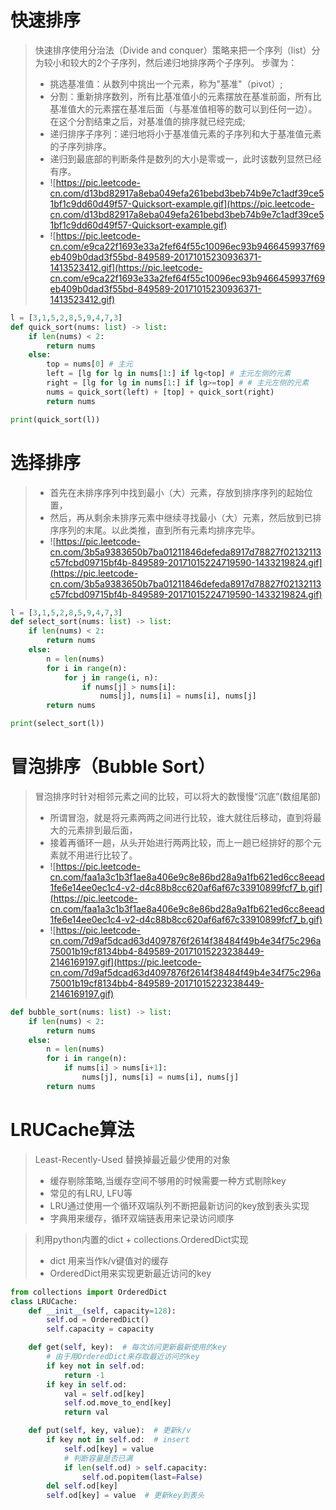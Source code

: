# 快速排序
> 快速排序使用分治法（Divide and conquer）策略来把一个序列（list）分为较小和较大的2个子序列，然后递归地排序两个子序列。
  步骤为：
> + 挑选基准值：从数列中挑出一个元素，称为"基准"（pivot）;
> + 分割：重新排序数列，所有比基准值小的元素摆放在基准前面，所有比基准值大的元素摆在基准后面（与基准值相等的数可以到任何一边）。在这个分割结束之后，对基准值的排序就已经完成;
> + 递归排序子序列：递归地将小于基准值元素的子序列和大于基准值元素的子序列排序。
> + 递归到最底部的判断条件是数列的大小是零或一，此时该数列显然已经有序。
> + ![https://pic.leetcode-cn.com/d13bd82917a8eba049efa261bebd3beb74b9e7c1adf39ce51bf1c9dd60d49f57-Quicksort-example.gif](https://pic.leetcode-cn.com/d13bd82917a8eba049efa261bebd3beb74b9e7c1adf39ce51bf1c9dd60d49f57-Quicksort-example.gif)
> + ![https://pic.leetcode-cn.com/e9ca22f1693e33a2fef64f55c10096ec93b9466459937f69eb409b0dad3f55bd-849589-20171015230936371-1413523412.gif](https://pic.leetcode-cn.com/e9ca22f1693e33a2fef64f55c10096ec93b9466459937f69eb409b0dad3f55bd-849589-20171015230936371-1413523412.gif)
```python
l = [3,1,5,2,8,5,9,4,7,3]
def quick_sort(nums: list) -> list:
    if len(nums) < 2:
        return nums
    else:
        top = nums[0] # 主元
        left = [lg for lg in nums[1:] if lg<top] # 主元左侧的元素
        right = [lg for lg in nums[1:] if lg>=top] # # 主元左侧的元素
        nums = quick_sort(left) + [top] + quick_sort(right)
        return nums

print(quick_sort(l))
```

# 选择排序
> + 首先在未排序序列中找到最小（大）元素，存放到排序序列的起始位置，
> + 然后，再从剩余未排序元素中继续寻找最小（大）元素，然后放到已排序序列的末尾。以此类推，直到所有元素均排序完毕。
> + ![https://pic.leetcode-cn.com/3b5a9383650b7ba01211846defeda8917d78827f02132113c57fcbd09715bf4b-849589-20171015224719590-1433219824.gif](https://pic.leetcode-cn.com/3b5a9383650b7ba01211846defeda8917d78827f02132113c57fcbd09715bf4b-849589-20171015224719590-1433219824.gif)
```python
l = [3,1,5,2,8,5,9,4,7,3]
def select_sort(nums: list) -> list:
    if len(nums) < 2:
        return nums
    else:
        n = len(nums)
        for i in range(n):
            for j in range(i, n):
                if nums[j] > nums[i]:
                    nums[j], nums[i] = nums[i], nums[j]
        return nums

print(select_sort(l))
```

# 冒泡排序（Bubble Sort）
> 冒泡排序时针对相邻元素之间的比较，可以将大的数慢慢“沉底”(数组尾部)
> + 所谓冒泡，就是将元素两两之间进行比较，谁大就往后移动，直到将最大的元素排到最后面，
> + 接着再循环一趟，从头开始进行两两比较，而上一趟已经排好的那个元素就不用进行比较了。
> + ![https://pic.leetcode-cn.com/faa1a3c1b3f1ae8a406e9c8e86bd28a9a1fb621ed6cc8eead1fe6e14ee0ec1c4-v2-d4c88b8cc620af6af67c33910899fcf7_b.gif](https://pic.leetcode-cn.com/faa1a3c1b3f1ae8a406e9c8e86bd28a9a1fb621ed6cc8eead1fe6e14ee0ec1c4-v2-d4c88b8cc620af6af67c33910899fcf7_b.gif)
> + ![https://pic.leetcode-cn.com/7d9af5dcad63d4097876f2614f38484f49b4e34f75c296a75001b19cf8134bb4-849589-20171015223238449-2146169197.gif](https://pic.leetcode-cn.com/7d9af5dcad63d4097876f2614f38484f49b4e34f75c296a75001b19cf8134bb4-849589-20171015223238449-2146169197.gif)
```python
def bubble_sort(nums: list) -> list:
    if len(nums) < 2:
        return nums
    else:
        n = len(nums)
        for i in range(n):
            if nums[i] > nums[i+1]:
                nums[j], nums[i] = nums[i], nums[j]
        return nums
```

# LRUCache算法
> Least-Recently-Used 替换掉最近最少使用的对象
> + 缓存剔除策略,当缓存空间不够用的时候需要一种方式剔除key
> + 常见的有LRU, LFU等
> + LRU通过使用一个循环双端队列不断把最新访问的key放到表头实现
> + 字典用来缓存，循环双端链表用来记录访问顺序

> 利用python内置的dict + collections.OrderedDict实现
> + dict 用来当作k/v键值对的缓存
> + OrderedDict用来实现更新最近访问的key
```python
from collections import OrderedDict
class LRUCache:
    def __init__(self, capacity=128):
        self.od = OrderedDict()
        self.capacity = capacity

    def get(self, key):  # 每次访问更新最新使用的key
        # 由于用OrderedDict来存取最近访问的key
        if key not in self.od:
            return -1
        if key in self.od:
            val = self.od[key]
            self.od.move_to_end[key]
            return val

    def put(self, key, value):  # 更新k/v
        if key not in self.od:  # insert
            self.od[key] = value
            # 判断容量是否已满
            if len(self.od) > self.capacity:
                self.od.popitem(last=False)
        del self.od[key]
        self.od[key] = value  # 更新key到表头
```
